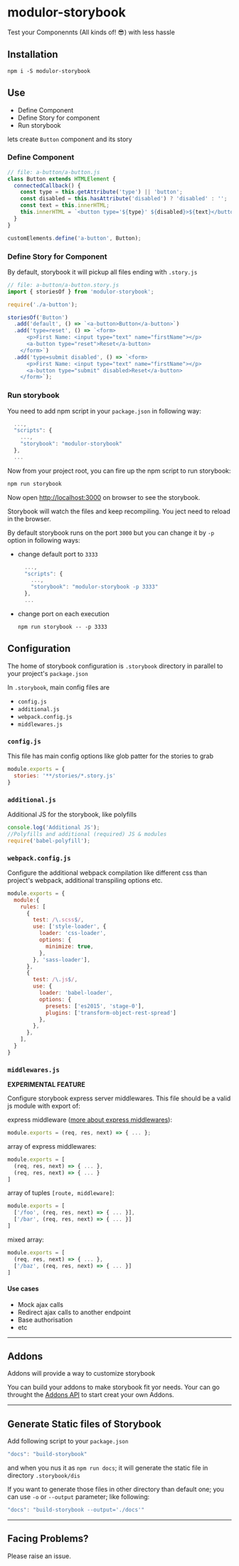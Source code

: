 # modulor-storybook

Test your Componennts (All kinds of! 😎) with less hassle

## Installation

```
npm i -S modulor-storybook
```

## Use

- Define Component
- Define Story for component
- Run storybook

lets create `Button` component and its story

### Define Component

```js
// file: a-button/a-button.js
class Button extends HTMLElement {
  connectedCallback() {
    const type = this.getAttribute('type') || 'button';
    const disabled = this.hasAttribute('disabled') ? 'disabled' : '';
    const text = this.innerHTML;
    this.innerHTML = `<button type='${type}' ${disabled}>${text}</button>`;
  }
}

customElements.define('a-button', Button);
```

### Define Story for Component

By default, storybook it will pickup all files ending with `.story.js`
```js
// file: a-button/a-button.story.js
import { storiesOf } from 'modulor-storybook';

require('./a-button');

storiesOf('Button')
  .add('default', () => `<a-button>Button</a-button>`)
  .add('type=reset', () => `<form>
      <p>First Name: <input type="text" name="firstName"></p>
      <a-button type="reset">Reset</a-button>
    </form>`)
  .add('type=submit disabled', () => `<form>
      <p>First Name: <input type="text" name="firstName"></p>
      <a-button type="submit" disabled>Reset</a-button>
    </form>`);
```

### Run storybook

You need to add npm script in your `package.json` in following way:
```js
  ...,
  "scripts": {
    ...,
    "storybook": "modulor-storybook"
  },
  ...
```

Now from your project root, you can fire up the npm script to run storybook:

```sh
npm run storybook
```

Now open [http://localhost:3000](http://localhost:3000) on browser to see the storybook.

Storybook will watch the files and keep recompiling. You ject need to reload in the browser.

By default storybook runs on the port `3000` but you can change it by `-p` option in following ways:

- change default port to `3333`
  ```js
    ...,
    "scripts": {
      ...,
      "storybook": "modulor-storybook -p 3333"
    },
    ...
  ```
- change port on each execution
  ```
  npm run storybook -- -p 3333
  ```

## Configuration

The home of storybook configuration is `.storybook` directory in parallel to your project's `package.json`

In `.storybook`, main config files are
- `config.js`
- `additional.js`
- `webpack.config.js`
- `middlewares.js`

### `config.js`

This file has main config options like glob patter for the stories to grab
```js
module.exports = {
  stories: '**/stories/*.story.js'
}
```

### `additional.js`

Additional JS for the storybook, like polyfills
```js
console.log('Additional JS');
//Polyfills and additional (required) JS & modules
require('babel-polyfill');
```

### `webpack.config.js`

Configure the additional webpack compilation like different css than project's webpack, additional transpiling options etc.
```js
module.exports = {
  module:{
    rules: [
      {
        test: /\.scss$/,
        use: ['style-loader', {
          loader: 'css-loader',
          options: {
            minimize: true,
          },
        }, 'sass-loader'],
      },
      {
        test: /\.js$/,
        use: {
          loader: 'babel-loader',
          options: {
            presets: ['es2015', 'stage-0'],
            plugins: ['transform-object-rest-spread']
          },
        },
      },
    ],
  }
}
```

### `middlewares.js`

**EXPERIMENTAL FEATURE**

Configure storybook express server middlewares. This file should be a valid js module with export of:


express middleware ([more about express middlewares](http://expressjs.com/en/guide/using-middleware.html)):
```js
module.exports = (req, res, next) => { ... };
```

array of express middlewares:
```js
module.exports = [
  (req, res, next) => { ... },
  (req, res, next) => { ... }
]
```

array of tuples `[route, middleware]`:
```js
module.exports = [
  ['/foo', (req, res, next) => { ... }],
  ['/bar', (req, res, next) => { ... }]
]
```

mixed array:
```js
module.exports = [
  (req, res, next) => { ... },
  ['/baz', (req, res, next) => { ... }]
]
```

#### Use cases

- Mock ajax calls
- Redirect ajax calls to another endpoint
- Base authorisation
- etc

----

## Addons

Addons will provide a way to customize storybook

You can build your addons to make storybook fit yor needs. Your can go throught the [Addons API](./addons/README.md) to start creat your own Addons.

----

## Generate Static files of Storybook

Add following script to your `package.json`

```js
"docs": "build-storybook"
```
and when you nus it as `npm run docs`; it will generate the static file in directory `.storybook/dis`

If you want to generate those files in other directory than default one; you can use `-o` or `--output` parameter; like following:

```js
"docs": "build-storybook --output='./docs'"
```
----

## Facing Problems?

Please raise an issue.
